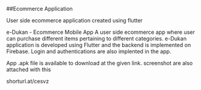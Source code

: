 ##Ecommerce Application

User side ecommerce application created using flutter

e-Dukan - Ecommerce Mobile App A user side ecommerce app where user can purchase different
items pertaining to different categories. e-Dukan application is developed using Flutter 
and the backend is implemented on Firebase. Login and authentications are also implented in the app.

App .apk file is available to download at the given link. screenshot are also attached with this

shorturl.at/cesvz


<picture>
  <source media="(prefers-color-scheme: dark)" srcset="https://drive.google.com/file/d/1Oryl42dKqyVNKKzu_Z3MO5iL_x9DC_6j/view?usp=share_link">
  <source media="(prefers-color-scheme: light)" srcset="https://drive.google.com/file/d/1bs81R1rwRkiXlWoS5C47PPmbvci6vrZZ/view?usp=share_link">
</picture>
